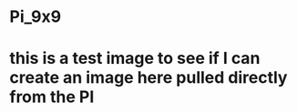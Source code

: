# Pi_9x9
# this is a test image to see if I can create an image here pulled directly from the PI
# 
#

